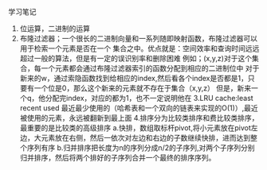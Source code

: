 学习笔记
1. 位运算，二进制的运算
2. 布隆过滤器；一个很长的二进制向量和一系列随即映射函数，布隆过滤器可以用于检索一个元素是否在一个
集合之中。优点就是：空间效率和查询时间远远超过一般的算法，但是有一定的误识别率和删除困难
例如；(x,y,z)对于这个集合，每一个元素都会通过布隆过滤器索引的函数分配到相应的二进制位中
对于新来的w，通过索隐函数找到给相应的index,然后看各个index是否都是1，只要有一个位是0，那么这个新来的元素就不存在于集合（x,y,z）
但是，新来一个q，他分配完index，对应的都为1，也不一定说明他在
3.LRU cache:least recent used 最近最少使用的（哈希表和一个双向的链表来实现的O(1)）,最近被使用的元素，永远被翻新到最上面
4.排序分为比较类排序和费比较类排序，最重要的是比较类的高级排序
a.快排，数组取标杆pivot,将小元素放在pivot左边，大元素放在右侧，然后一依次对左边和右边的子数继续快排，进而达到整个序列有序
b.归并排序把长度为n的序列分成n/2的子序列,对两个子序列分别归并排序，然后将两个排好的子序列合并一个最终的排序序列。